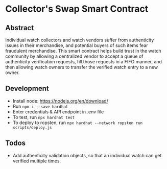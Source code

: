 # Collector's Swap Smart Contract 
## Abstract
Individual watch collectors and watch vendors suffer from authenticity issues in their merchandise, and potential buyers of such items fear fraudulent merchandise. This smart contract helps build trust in the watch community by allowing a centralized vendor to accept a queue of authenticity verification requests, fill those requests in a FIFO manner, and then allowing watch owners to transfer the verified watch entry to a new owner.
## Development
- Install node: https://nodejs.org/en/download/
- Run `npm i --save hardhat`
- Enter credentials & API endpoint in .env file
- To test, run `npx hardhat test`
- To deploy to ropsten, run `npx hardhat --network ropsten run scripts/deploy.js`

## Todos
- Add authenticity validation objects, so that an individual watch can get verified multiple times.